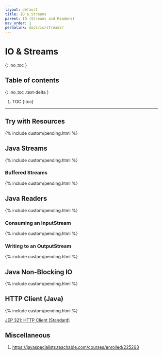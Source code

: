```yaml
---
layout: default
title: IO & Streams
parent: IO (Streams and Readers)
nav_order: 1
permalink: docs/io/streams/
---
```


# IO & Streams
{: .no_toc }

## Table of contents
{: .no_toc .text-delta }

1. TOC
{:toc}

---

## Try with Resources

{% include custom/pending.html %}

## Java Streams

{% include custom/pending.html %}

### Buffered Streams

{% include custom/pending.html %}

## Java Readers

{% include custom/pending.html %}

### Consuming an InputStream

{% include custom/pending.html %}

### Writing to an OutputStream

{% include custom/pending.html %}

## Java Non-Blocking IO

{% include custom/pending.html %}

## HTTP Client (Java)

{% include custom/pending.html %}

[JEP 321: HTTP Client (Standard)](https://openjdk.java.net/jeps/321)

## Miscellaneous

1. https://javaspecialists.teachable.com/courses/enrolled/225263
